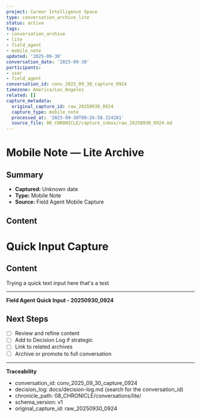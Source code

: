 ```yaml
---
project: Career Intelligence Space
type: conversation_archive_lite
status: active
tags:
- conversation_archive
- lite
- field_agent
- mobile_note
updated: '2025-09-30'
conversation_date: '2025-09-30'
participants:
- user
- field_agent
conversation_id: conv_2025_09_30_capture_0924
timezone: America/Los_Angeles
related: []
capture_metadata:
  original_capture_id: raw_20250930_0924
  capture_type: mobile_note
  processed_at: '2025-09-30T09:26:58.324281'
  source_file: 08_CHRONICLE/capture_inbox/raw_20250930_0924.md
---
```


# Mobile Note — Lite Archive

## Summary
- **Captured:** Unknown date
- **Type:** Mobile Note
- **Source:** Field Agent Mobile Capture

## Content
# Quick Input Capture

## Content
Trying a quick text input here that's a test

---
**Field Agent Quick Input - 20250930_0924**


## Next Steps
- [ ] Review and refine content
- [ ] Add to Decision Log if strategic
- [ ] Link to related archives
- [ ] Archive or promote to full conversation

---

**Traceability**
- conversation_id: conv_2025_09_30_capture_0924
- decision_log: docs/decision-log.md (search for the conversation_id)
- chronicle_path: 08_CHRONICLE/conversations/lite/
- schema_version: v1
- original_capture_id: raw_20250930_0924
